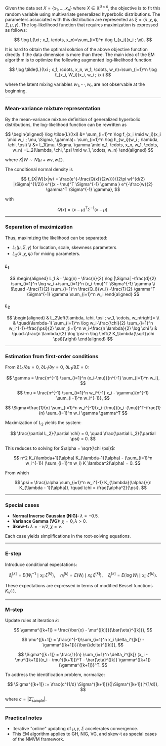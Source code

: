 Given the data set $X = \{x_1, \ldots, x_n\}$ where $X \in \mathbb{R}^{d \times n}$, the objective is to fit this random variable using multivariate generalized hyperbolic distributions. The parameters associated with this distribution are represented as $\xi = (\lambda, \chi, \psi, \Sigma, \mu, \gamma)$. The log-likelihood function that requires maximization is expressed as follows:

$$
\log L(\xi ; x_1, \cdots, x_n)=\sum_{i=1}^n \log f_{x_i}(x_i ; \xi).
$$

It is hard to obtain the optimal solution of the above objective function directly if the data dimension is more than three. The main idea of the EM algorithm is to optimize the following augmented log-likelihood function:

$$
\log \tilde{L}(\xi ; x_1, \cdots, x_n, w_1, \cdots, w_n)=\sum_{i=1}^n \log f_{x_i, W_i}(x_i, w_i ; \xi)
$$

where the latent mixing variables $w_1, \cdots, w_n$ are not observable at the beginning. 

---

### Mean-variance mixture representation

By the mean-variance mixture definition of generalized hyperbolic distributions, the log-likelihood function can be rewritten as

$$
\begin{aligned}
\log \tilde{L}(\xi)
&= \sum_{i=1}^n \log f_{x_i \mid w_i}(x_i \mid w_i ; \mu, \Sigma, \gamma)+ \sum_{i=1}^n \log h_{w_i}(w_i ; \lambda, \chi, \psi) \\
&= L_1(\mu, \Sigma, \gamma \mid x_1, \cdots, x_n, w_1, \cdots, w_n)
+L_2(\lambda, \chi, \psi \mid w_1, \cdots, w_n)
\end{aligned}
$$

where $X|W \sim N(\mu + w \gamma, w \Sigma)$.  

The conditional normal density is

$$
f_{X|W}(x|w) = \frac{e^{-\frac{Q(x)}{2w}}}{(2\pi w)^{d/2} |\Sigma|^{1/2}}
e^{(x - \mu)^T \Sigma^{-1} \gamma } 
e^{-\frac{w}{2} \gamma^T \Sigma^{-1} \gamma},
$$

with  

$$
Q(x) = (x - \mu)^T \Sigma^{-1} (x - \mu).
$$

---

### Separation of maximization

Thus, maximizing the likelihood can be separated:  

- $L_1(\mu, \Sigma, \gamma)$ for location, scale, skewness parameters.  
- $L_2(\lambda, \chi, \psi)$ for mixing parameters.  

#### $L_1$

$$
\begin{aligned}
L_1 &= \log(n) - \frac{n}{2} \log |\Sigma|
-\frac{d}{2} \sum_{i=1}^n \log w_i
+\sum_{i=1}^n (x_i-\mu)^T \Sigma^{-1} \gamma \\
&\quad -\frac{1}{2} \sum_{i=1}^n \frac{Q_i}{w_i}
-\frac{1}{2} \gamma^T \Sigma^{-1} \gamma \sum_{i=1}^n w_i
\end{aligned}
$$

#### $L_2$

$$
\begin{aligned}
    & L_2\left(\lambda, \chi, \psi ; w_1, \cdots, w_n\right)= \\
    & \quad(\lambda-1) \sum_{i=1}^n \log w_i-\frac{\chi}{2} \sum_{i=1}^n w_i^{-1}-\frac{\psi}{2} \sum_{i=1}^n w_i-\frac{n \lambda}{2} \log \chi \\
    & \quad+\frac{n \lambda}{2} \log \psi-n \log \left(2 K_\lambda(\sqrt{\chi \psi})\right)
    \end{aligned}
$$


---

### Estimation from first-order conditions

From $\partial L_1 / \partial \mu = 0$, $\partial L_1 / \partial \gamma = 0$, $\partial L_1 / \partial \Sigma = 0$:

$$
\gamma = \frac{n^{-1} \sum_{i=1}^n (x_i-\mu)}{n^{-1} \sum_{i=1}^n w_i},
$$

$$
\mu = \frac{n^{-1} \sum_{i=1}^n w_i^{-1} x_i - \gamma}{n^{-1} \sum_{i=1}^n w_i^{-1}},
$$

$$
\Sigma=\frac{1}{n} \sum_{i=1}^n w_i^{-1}(x_i-{\mu})(x_i-{\mu})^T-\frac{1}{n} \sum_{i=1}^n w_i \gamma \gamma^T
$$

Maximization of $L_2$ yields the system:

$$
\frac{\partial L_2}{\partial \chi} = 0, \quad \frac{\partial L_2}{\partial \psi} = 0.
$$

This reduces to solving for $\alpha = \sqrt{\chi \psi}$:

$$
n^2 K_{\lambda+1}(\alpha) K_{\lambda-1}(\alpha) - (\sum_{i=1}^n w_i^{-1})  (\sum_{i=1}^n w_i) K_\lambda^2(\alpha) = 0.
$$

From which

$$
\psi = \frac{\alpha \sum_{i=1}^n w_i^{-1} K_{\lambda}(\alpha)}{n K_{\lambda - 1}(\alpha)},
\quad
\chi = \frac{\alpha^2}{\psi}.
$$

---

### Special cases

- **Normal Inverse Gaussian (NIG):** $\lambda = -0.5$.  
- **Variance Gamma (VG):** $\chi=0, \lambda > 0$.  
- **Skew-t:** $\lambda = -\nu/2, \chi = \nu$.  

Each case yields simplifications in the root-solving equations.

---

### E-step

Introduce conditional expectations:

$$
\delta_i^{[k]}=E(W_i^{-1} \mid x_i; \xi^{[k]}), \quad
\eta_i^{[k]}=E(W_i \mid x_i; \xi^{[k]}), \quad
\zeta_i^{[k]}=E(\log W_i \mid x_i; \xi^{[k]}).
$$

These expectations are expressed in terms of modified Bessel functions $K_\nu(\cdot)$.  

---

### M-step

Update rules at iteration $k$:

$$
\gamma^{[k+1]} = \frac{\bar{x} - \mu^{[k]}}{\bar{\eta}^{[k]}},
$$

$$
\mu^{[k+1]} = \frac{n^{-1}\sum_{i=1}^n x_i \delta_i^{[k]} - \gamma^{[k+1]}}{\bar{\delta}^{[k]}},
$$

$$
\Sigma^{[k+1]} = \frac{1}{n} \sum_{i=1}^n \delta_i^{[k]} (x_i - \mu^{[k+1]})(x_i - \mu^{[k+1]})^T - \bar{\eta}^{[k]} \gamma^{[k+1]} {\gamma^{[k+1]}}^T.
$$

To address the identification problem, normalize:

$$
\Sigma^{[k+1]} := \frac{c^{1/d} \Sigma^{[k+1]}}{|\Sigma^{[k+1]}|^{1/d}},
$$

where $c = |\hat{\Sigma}_{\text{sample}}|$.

---

### Practical notes

- Iterative "online" updating of $\mu, \gamma, \Sigma$ accelerates convergence.  
- This EM algorithm applies to GH, NIG, VG, and skew-t as special cases of the NMVM framework.  
